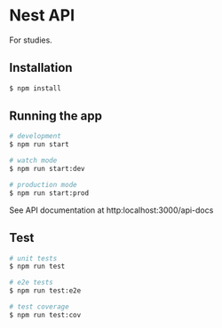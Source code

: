 # Nest API

For studies.

## Installation

```bash
$ npm install
```

## Running the app

```bash
# development
$ npm run start

# watch mode
$ npm run start:dev

# production mode
$ npm run start:prod
```

See API documentation at http:localhost:3000/api-docs

## Test

```bash
# unit tests
$ npm run test

# e2e tests
$ npm run test:e2e

# test coverage
$ npm run test:cov
```
